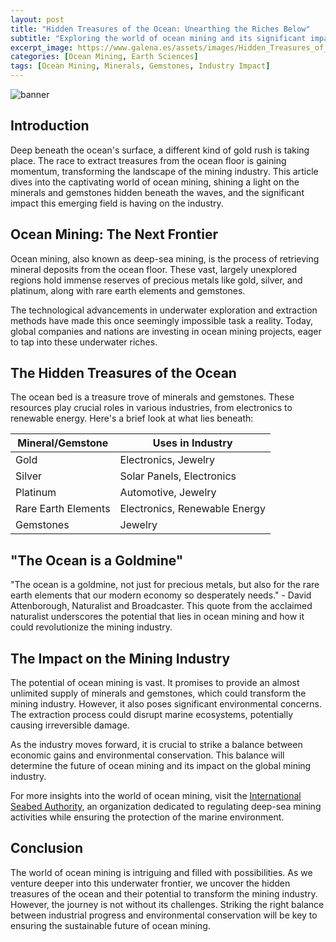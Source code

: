 ```yaml
---
layout: post
title: "Hidden Treasures of the Ocean: Unearthing the Riches Below"
subtitle: "Exploring the world of ocean mining and its significant impact on the mining industry"
excerpt_image: https://www.galena.es/assets/images/Hidden_Treasures_of_the_Ocean.png
categories: [Ocean Mining, Earth Sciences]
tags: [Ocean Mining, Minerals, Gemstones, Industry Impact]
---
```


![banner](https://www.galena.es/assets/images/Hidden_Treasures_of_the_Ocean.png "An underwater scene showcasing a diver exploring a vibrant coral reef filled with rare minerals and gemstones, highlighting the hidden treasures of the ocean and the emerging field of ocean mining.")

## Introduction

Deep beneath the ocean's surface, a different kind of gold rush is taking place. The race to extract treasures from the ocean floor is gaining momentum, transforming the landscape of the mining industry. This article dives into the captivating world of ocean mining, shining a light on the minerals and gemstones hidden beneath the waves, and the significant impact this emerging field is having on the industry.

## Ocean Mining: The Next Frontier

Ocean mining, also known as deep-sea mining, is the process of retrieving mineral deposits from the ocean floor. These vast, largely unexplored regions hold immense reserves of precious metals like gold, silver, and platinum, along with rare earth elements and gemstones. 

The technological advancements in underwater exploration and extraction methods have made this once seemingly impossible task a reality. Today, global companies and nations are investing in ocean mining projects, eager to tap into these underwater riches.

## The Hidden Treasures of the Ocean

The ocean bed is a treasure trove of minerals and gemstones. These resources play crucial roles in various industries, from electronics to renewable energy. Here's a brief look at what lies beneath:

| Mineral/Gemstone | Uses in Industry |
| --- | --- |
| Gold | Electronics, Jewelry |
| Silver | Solar Panels, Electronics |
| Platinum | Automotive, Jewelry |
| Rare Earth Elements | Electronics, Renewable Energy |
| Gemstones | Jewelry |

## "The Ocean is a Goldmine"

"The ocean is a goldmine, not just for precious metals, but also for the rare earth elements that our modern economy so desperately needs." - David Attenborough, Naturalist and Broadcaster. This quote from the acclaimed naturalist underscores the potential that lies in ocean mining and how it could revolutionize the mining industry.

## The Impact on the Mining Industry

The potential of ocean mining is vast. It promises to provide an almost unlimited supply of minerals and gemstones, which could transform the mining industry. However, it also poses significant environmental concerns. The extraction process could disrupt marine ecosystems, potentially causing irreversible damage.

As the industry moves forward, it is crucial to strike a balance between economic gains and environmental conservation. This balance will determine the future of ocean mining and its impact on the global mining industry.

For more insights into the world of ocean mining, visit the [International Seabed Authority](https://www.isa.org.jm/), an organization dedicated to regulating deep-sea mining activities while ensuring the protection of the marine environment.

## Conclusion

The world of ocean mining is intriguing and filled with possibilities. As we venture deeper into this underwater frontier, we uncover the hidden treasures of the ocean and their potential to transform the mining industry. However, the journey is not without its challenges. Striking the right balance between industrial progress and environmental conservation will be key to ensuring the sustainable future of ocean mining.